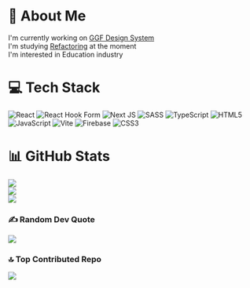 # 💫 About Me
I'm currently working on <a href='https://github.com/sprint-team3/GGF-Design-System'>GGF Design System</a><br>
I'm studying <a href='https://martinfowler.com/books/refactoring.html'>Refactoring</a> at the moment<br>
I'm interested in Education industry<br>

# 💻 Tech Stack
![React](https://img.shields.io/badge/react-%2320232a.svg?style=flat&logo=react&logoColor=%2361DAFB) ![React Hook Form](https://img.shields.io/badge/React%20Hook%20Form-%23EC5990.svg?style=flat&logo=reacthookform&logoColor=white) ![Next JS](https://img.shields.io/badge/Next-black?style=flat&logo=next.js&logoColor=white) ![SASS](https://img.shields.io/badge/SASS-hotpink.svg?style=flat&logo=SASS&logoColor=white) ![TypeScript](https://img.shields.io/badge/typescript-%23007ACC.svg?style=flat&logo=typescript&logoColor=white) ![HTML5](https://img.shields.io/badge/html5-%23E34F26.svg?style=flat&logo=html5&logoColor=white) ![JavaScript](https://img.shields.io/badge/javascript-%23323330.svg?style=flat&logo=javascript&logoColor=%23F7DF1E) ![Vite](https://img.shields.io/badge/vite-%23646CFF.svg?style=flat&logo=vite&logoColor=white) ![Firebase](https://img.shields.io/badge/Firebase-039BE5?style=flat&logo=Firebase&logoColor=white) ![CSS3](https://img.shields.io/badge/css3-%231572B6.svg?style=flat&logo=css3&logoColor=white)
# 📊 GitHub Stats
![](https://github-readme-stats.vercel.app/api?username=grapefruit13&theme=dark&hide_border=true&include_all_commits=false&count_private=true)<br/>
![](https://github-readme-streak-stats.herokuapp.com/?user=grapefruit13&theme=dark&hide_border=true)<br/>
![](https://github-readme-stats.vercel.app/api/top-langs/?username=grapefruit13&theme=dark&hide_border=true&include_all_commits=false&count_private=true&layout=compact)

### ✍️ Random Dev Quote
![](https://quotes-github-readme.vercel.app/api?type=horizontal&theme=dark)

### 🔝 Top Contributed Repo
![](https://github-contributor-stats.vercel.app/api?username=grapefruit13&limit=5&theme=dracula&combine_all_yearly_contributions=true)

<!-- Proudly created with GPRM ( https://gprm.itsvg.in ) -->

